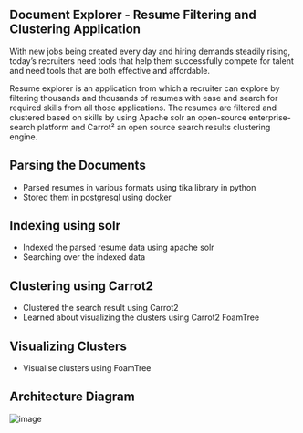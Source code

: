 ## Document Explorer - Resume Filtering and Clustering Application
With new jobs being created every day and hiring demands steadily rising, today’s recruiters need tools that help them successfully compete for talent and need tools that are both effective and affordable.

Resume explorer is an application from which a recruiter can explore by filtering thousands and thousands of resumes with ease and search for required skills from all those applications. The resumes are filtered and clustered based on skills by using Apache solr an open-source enterprise-search platform and Carrot² an open source search results clustering engine.

## Parsing the Documents
* Parsed resumes in various formats using tika library in python
* Stored them in postgresql using docker

## Indexing using solr
* Indexed the parsed resume data using apache solr
* Searching over the indexed data

## Clustering using Carrot2
* Clustered the search result using Carrot2
* Learned about visualizing the clusters using Carrot2 FoamTree

## Visualizing Clusters
* Visualise clusters using FoamTree

## Architecture Diagram
![image](https://github.com/deepaknn/Document-Explorer/assets/43431474/50e86461-acc6-468a-9129-e9ccffef55da)
